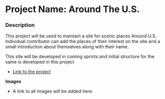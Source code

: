 # Project Name: Around The U.S.

### Description

This project will be used to maintain a site for scenic places Around U.S. Individual contributor can add the places of their interest on the site and a small introduction about themselves along with their name. 

This site will be developed in coming sprints and initial structure for the same is developed in this project

* [Link to the project](https://aasmi.github.io/web_project_4/)

**Images**

* A link to all images will be added here.
